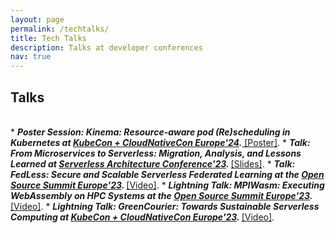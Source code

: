```yaml
---
layout: page
permalink: /techtalks/
title: Tech Talks
description: Talks at developer conferences
nav: true
---
```

<h2>Talks</h2>
<br>
* <strong><em>Poster Session: Kinema: Resource-aware pod (Re)scheduling in Kubernetes at <a href="https://sched.co/1YjRq">KubeCon + CloudNativeCon Europe'24</a>.</em></strong><a href="https://static.sched.com/hosted_files/kccnceu2024/3d/2024_Kubecon_Poster.pdf"> [Poster]</a>.
* <strong><em>Talk: From Microservices to Serverless: Migration, Analysis, and Lessons Learned at <a href="https://serverless-architecture.io/serverless-architecture-design/microservices-to-serverless-migration/"> Serverless Architecture Conference'23</a>. </em></strong><a href="https://drive.google.com/file/d/1IqrsrhaLY1nywzaLr9CBaiap7neSPov-/view?usp=sharing"> [Slides]</a>.
* <strong><em>Talk: FedLess: Secure and Scalable Serverless Federated Learning at the <a href="https://sched.co/1OGe2"> Open Source Summit Europe'23</a>. </em></strong><a href="https://youtu.be/fQ8sul-yHTA">[Video]</a>.
* <strong><em>Lightning Talk: MPIWasm: Executing WebAssembly on HPC Systems at the <a href="https://sched.co/1OMeE"> Open Source Summit Europe'23</a>. </em></strong><a href="https://youtu.be/sQwTlZQ8fPo">[Video]</a>.
* <strong><em>Lightning Talk: GreenCourier: Towards Sustainable Serverless Computing at <a href="https://sched.co/1HyXM"> KubeCon + CloudNativeCon Europe'23</a>. </em></strong><a href="https://youtu.be/E02sFT5wqEw">[Video]</a>.